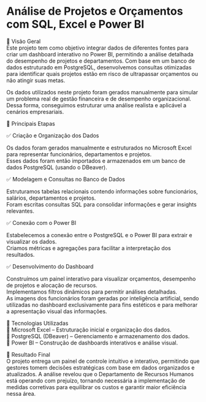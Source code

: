 # Análise de Projetos e Orçamentos com SQL, Excel e Power BI
  
📌 Visão Geral  
Este projeto tem como objetivo integrar dados de diferentes fontes para criar um dashboard interativo no Power BI, permitindo a análise detalhada do desempenho de projetos e departamentos. Com base em um banco de dados estruturado em PostgreSQL, desenvolvemos consultas otimizadas para identificar quais projetos estão em risco de ultrapassar orçamentos ou não atingir suas metas.  
  
Os dados utilizados neste projeto foram gerados manualmente para simular um problema real de gestão financeira e de desempenho organizacional. Dessa forma, conseguimos estruturar uma análise realista e aplicável a cenários empresariais.  
  
📌 Principais Etapas  
  
✅ Criação e Organização dos Dados  
  
Os dados foram gerados manualmente e estruturados no Microsoft Excel para representar funcionários, departamentos e projetos.  
Esses dados foram então importados e armazenados em um banco de dados PostgreSQL (usando o DBeaver).  
  
✅ Modelagem e Consultas no Banco de Dados  
  
Estruturamos tabelas relacionais contendo informações sobre funcionários, salários, departamentos e projetos.  
Foram escritas consultas SQL para consolidar informações e gerar insights relevantes.  
  
✅ Conexão com o Power BI  
  
Estabelecemos a conexão entre o PostgreSQL e o Power BI para extrair e visualizar os dados.  
Criamos métricas e agregações para facilitar a interpretação dos resultados.  
  
✅ Desenvolvimento do Dashboard  
  
Construímos um painel interativo para visualizar orçamentos, desempenho de projetos e alocação de recursos.  
Implementamos filtros dinâmicos para permitir análises detalhadas.  
As imagens dos funcionários foram geradas por inteligência artificial, sendo utilizadas no dashboard exclusivamente para fins estéticos e para melhorar a apresentação visual das informações.  
  
📌 Tecnologias Utilizadas  
🔹 Microsoft Excel – Estruturação inicial e organização dos dados.  
🔹 PostgreSQL (DBeaver) – Gerenciamento e armazenamento dos dados.  
🔹 Power BI – Construção de dashboards interativos e análise visual.  
  
🎯 Resultado Final  
O projeto entrega um painel de controle intuitivo e interativo, permitindo que gestores tomem decisões estratégicas com base em dados organizados e atualizados. A análise revelou que o Departamento de Recursos Humanos está operando com prejuízo, tornando necessária a implementação de medidas corretivas para equilibrar os custos e garantir maior eficiência nessa área.  
